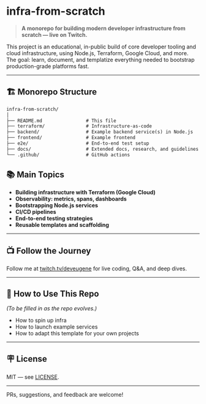 # infra-from-scratch

> **A monorepo for building modern developer infrastructure from scratch — live on Twitch.**

This project is an educational, in-public build of core developer tooling and cloud infrastructure, using Node.js, Terraform, Google Cloud, and more. The goal: learn, document, and templatize everything needed to bootstrap production-grade platforms fast.

---

## 🏗️ Monorepo Structure

```txt
infra-from-scratch/
│
├── README.md                # This file
├── terraform/               # Infrastructure-as-code
├── backend/                 # Example backend service(s) in Node.js
├── frontend/                # Example frontend
├── e2e/                     # End-to-end test setup
├── docs/                    # Extended docs, research, and guidelines
└── .github/                 # GitHub actions
```

## 📚 Main Topics

- **Building infrastructure with Terraform (Google Cloud)**
- **Observability: metrics, spans, dashboards**
- **Bootstrapping Node.js services**
- **CI/CD pipelines**
- **End-to-end testing strategies**
- **Reusable templates and scaffolding**

---

## 📺 Follow the Journey

Follow me at [twitch.tv/deveugene](https://twitch.tv/deveugene) for live coding, Q&A, and deep dives.

---

## 📂 How to Use This Repo

*(To be filled in as the repo evolves.)*  
- How to spin up infra
- How to launch example services  
- How to adapt this template for your own projects

---

## 🪧 License

MIT — see [LICENSE](./LICENSE).

---

PRs, suggestions, and feedback are welcome!

